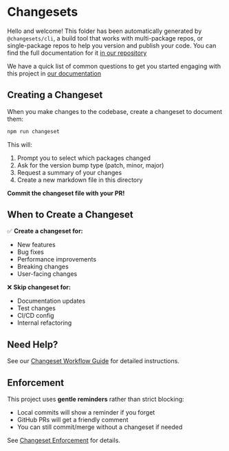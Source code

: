 # Changesets

Hello and welcome! This folder has been automatically generated by `@changesets/cli`, a build tool that works
with multi-package repos, or single-package repos to help you version and publish your code. You can
find the full documentation for it [in our repository](https://github.com/changesets/changesets)

We have a quick list of common questions to get you started engaging with this project in
[our documentation](https://github.com/changesets/changesets/blob/main/docs/common-questions.md)

## Creating a Changeset

When you make changes to the codebase, create a changeset to document them:

```bash
npm run changeset
```

This will:

1. Prompt you to select which packages changed
2. Ask for the version bump type (patch, minor, major)
3. Request a summary of your changes
4. Create a new markdown file in this directory

**Commit the changeset file with your PR!**

## When to Create a Changeset

✅ **Create a changeset for:**

- New features
- Bug fixes
- Performance improvements
- Breaking changes
- User-facing changes

❌ **Skip changeset for:**

- Documentation updates
- Test changes
- CI/CD config
- Internal refactoring

## Need Help?

See our [Changeset Workflow Guide](../docs/development/changesets-workflow.md) for detailed instructions.

## Enforcement

This project uses **gentle reminders** rather than strict blocking:

- Local commits will show a reminder if you forget
- GitHub PRs will get a friendly comment
- You can still commit/merge without a changeset if needed

See [Changeset Enforcement](../docs/development/changeset-enforcement.md) for details.

